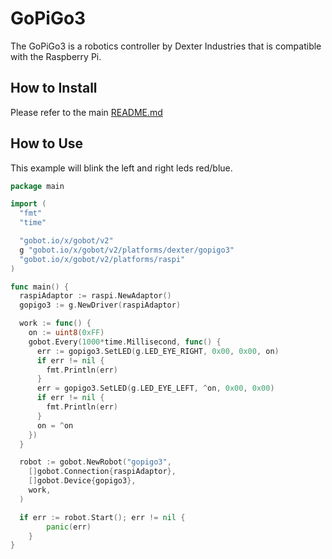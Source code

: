 # GoPiGo3

The GoPiGo3 is a robotics controller by Dexter Industries that is compatible with the Raspberry Pi.

## How to Install

Please refer to the main [README.md](https://github.com/hybridgroup/gobot/blob/release/README.md)

## How to Use

This example will blink the left and right leds red/blue.

```go
package main

import (
  "fmt"
  "time"

  "gobot.io/x/gobot/v2"
  g "gobot.io/x/gobot/v2/platforms/dexter/gopigo3"
  "gobot.io/x/gobot/v2/platforms/raspi"
)

func main() {
  raspiAdaptor := raspi.NewAdaptor()
  gopigo3 := g.NewDriver(raspiAdaptor)

  work := func() {
    on := uint8(0xFF)
    gobot.Every(1000*time.Millisecond, func() {
      err := gopigo3.SetLED(g.LED_EYE_RIGHT, 0x00, 0x00, on)
      if err != nil {
        fmt.Println(err)
      }
      err = gopigo3.SetLED(g.LED_EYE_LEFT, ^on, 0x00, 0x00)
      if err != nil {
        fmt.Println(err)
      }
      on = ^on
    })
  }

  robot := gobot.NewRobot("gopigo3",
    []gobot.Connection{raspiAdaptor},
    []gobot.Device{gopigo3},
    work,
  )

  if err := robot.Start(); err != nil {
		panic(err)
	}
}
```
